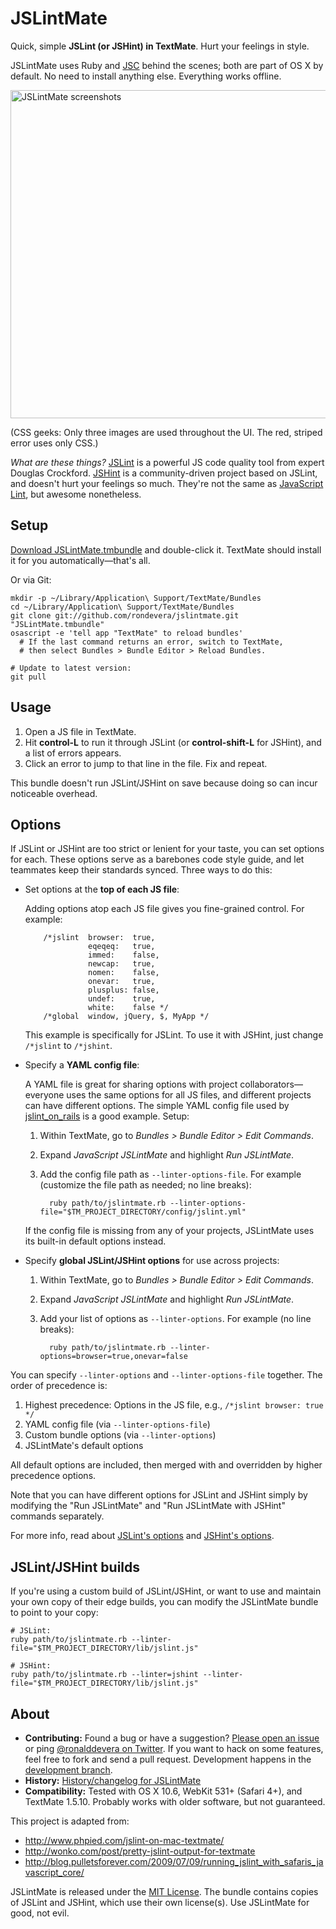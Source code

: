 JSLintMate
==========

Quick, simple **JSLint (or JSHint) in TextMate**. Hurt your feelings in style.

JSLintMate uses Ruby and [JSC][jsc] behind the scenes; both are part of OS X by
default. No need to install anything else. Everything works offline.

<img src="https://github.com/rondevera/jslintmate/raw/master/Support/images/jslintmate-screenshots.png"
  alt="JSLintMate screenshots" width="892" height="525" />

(CSS geeks: Only three images are used throughout the UI. The red, striped
error uses only CSS.)

*What are these things?* [JSLint][jslint] is a powerful JS code quality tool
from expert Douglas Crockford. [JSHint][jshint] is a community-driven project
based on JSLint, and doesn't hurt your feelings so much. They're not the same
as [JavaScript Lint][javascriptlint], but awesome nonetheless.

[jsc]:            http://trac.webkit.org/wiki/JSC
[jslint]:         http://jslint.com
[jshint]:         http://jshint.com
[javascriptlint]: http://www.javascriptlint.com/


Setup
-----

[Download JSLintMate.tmbundle][download] and double-click it.
TextMate should install it for you automatically&mdash;that's all.

Or via Git:

    mkdir -p ~/Library/Application\ Support/TextMate/Bundles
    cd ~/Library/Application\ Support/TextMate/Bundles
    git clone git://github.com/rondevera/jslintmate.git "JSLintMate.tmbundle"
    osascript -e 'tell app "TextMate" to reload bundles'
      # If the last command returns an error, switch to TextMate,
      # then select Bundles > Bundle Editor > Reload Bundles.

    # Update to latest version:
    git pull

[download]: https://github.com/rondevera/jslintmate/archives/master


Usage
-----

1.  Open a JS file in TextMate.
2.  Hit **control-L** to run it through JSLint (or **control-shift-L** for
    JSHint), and a list of errors appears.
3.  Click an error to jump to that line in the file. Fix and repeat.

This bundle doesn't run JSLint/JSHint on save because doing so can incur
noticeable overhead.


Options
-------

If JSLint or JSHint are too strict or lenient for your taste, you can set
options for each. These options serve as a barebones code style guide, and let
teammates keep their standards synced. Three ways to do this:

* Set options at the **top of each JS file**:

    Adding options atop each JS file gives you fine-grained control. For
    example:

          /*jslint  browser:  true,
                    eqeqeq:   true,
                    immed:    false,
                    newcap:   true,
                    nomen:    false,
                    onevar:   true,
                    plusplus: false,
                    undef:    true,
                    white:    false */
          /*global  window, jQuery, $, MyApp */

    This example is specifically for JSLint. To use it with JSHint, just
    change `/*jslint` to `/*jshint`.

* Specify a **YAML config file**:

    A YAML file is great for sharing options with project
    collaborators&mdash;everyone uses the same options for all JS files, and
    different projects can have different options. The simple YAML config file
    used by [jslint\_on\_rails][jslint_on_rails_config] is a good example.
    Setup:

    1.  Within TextMate, go to *Bundles > Bundle Editor > Edit Commands*.
    2.  Expand *JavaScript JSLintMate* and highlight *Run JSLintMate*.
    3.  Add the config file path as `--linter-options-file`. For example
        (customize the file path as needed; no line breaks):

              ruby path/to/jslintmate.rb --linter-options-file="$TM_PROJECT_DIRECTORY/config/jslint.yml"

    If the config file is missing from any of your projects, JSLintMate uses
    its built-in default options instead.

* Specify **global JSLint/JSHint options** for use across projects:

    1.  Within TextMate, go to *Bundles > Bundle Editor > Edit Commands*.
    2.  Expand *JavaScript JSLintMate* and highlight *Run JSLintMate*.
    3.  Add your list of options as `--linter-options`. For example (no line
        breaks):

              ruby path/to/jslintmate.rb --linter-options=browser=true,onevar=false

You can specify `--linter-options` and `--linter-options-file` together. The
order of precedence is:

1.  Highest precedence: Options in the JS file, e.g.,
    `/*jslint browser: true */`
2.  YAML config file (via `--linter-options-file`)
3.  Custom bundle options (via `--linter-options`)
4.  JSLintMate's default options

All default options are included, then merged with and overridden by higher
precedence options.

Note that you can have different options for JSLint and JSHint simply by
modifying the "Run JSLintMate" and "Run JSLintMate with JSHint" commands
separately.

For more info, read about [JSLint's options][jslint-options] and
[JSHint's options][jshint-options].

[jslint_on_rails_config]: https://github.com/psionides/jslint_on_rails/blob/master/lib/jslint/config/jslint.yml
[jslint-options]:  http://jslint.com/lint.html#options
[jshint-options]:  http://jshint.com/#docs


JSLint/JSHint builds
--------------------

If you're using a custom build of JSLint/JSHint, or want to use and maintain
your own copy of their edge builds, you can modify the JSLintMate bundle
to point to your copy:

    # JSLint:
    ruby path/to/jslintmate.rb --linter-file="$TM_PROJECT_DIRECTORY/lib/jslint.js"

    # JSHint:
    ruby path/to/jslintmate.rb --linter=jshint --linter-file="$TM_PROJECT_DIRECTORY/lib/jslint.js"


About
-----

- **Contributing:** Found a bug or have a suggestion? [Please open an
  issue][issues] or ping [@ronalddevera on Twitter][twitter]. If you want to
  hack on some features, feel free to fork and send a pull request.
  Development happens in the [development branch][dev branch].
- **History:** [History/changelog for JSLintMate][history]
- **Compatibility:** Tested with OS X 10.6, WebKit 531+ (Safari 4+), and
  TextMate 1.5.10. Probably works with older software, but not guaranteed.

This project is adapted from:

- <http://www.phpied.com/jslint-on-mac-textmate/>
- <http://wonko.com/post/pretty-jslint-output-for-textmate>
- <http://blog.pulletsforever.com/2009/07/09/running_jslint_with_safaris_javascript_core/>

JSLintMate is released under the [MIT License][license]. The bundle contains
copies of JSLint and JSHint, which use their own license(s). Use JSLintMate
for good, not evil.

[issues]:     https://github.com/rondevera/jslintmate/issues
[twitter]:    https://twitter.com/ronalddevera
[dev branch]: https://github.com/rondevera/jslintmate/commits/development
[history]:    https://github.com/rondevera/jslintmate/blob/master/HISTORY
[license]:    https://github.com/rondevera/jslintmate/blob/master/LICENSE

